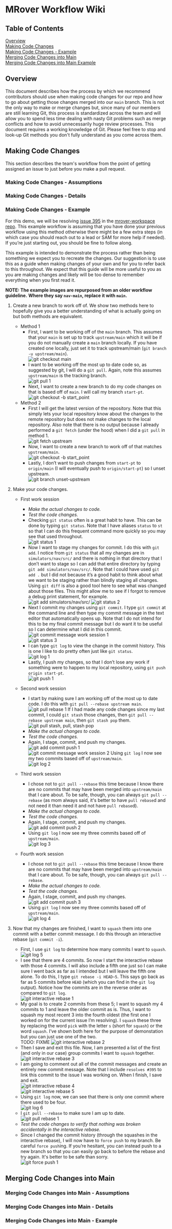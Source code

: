 # MRover Workflow Wiki

## Table of Contents
[Overview](#overview)<br/>
[Making Code Changes](#making-code-changes)<br/>
[Making Code Changes - Example](#making-code-changes---example)<br/>
[Merging Code Changes into Main](#merging-code-changes-into-main)<br/>
[Merging Code Changes into Main Example](#merging-code-changes-into-main---example)<br/>

## Overview
This document describes how the process by which we recommend contributors
should use when making code changes for our repo and how to go about getting
those changes merged into our `main` branch. This is not the only way to make
or merge changes but, since many of our members are still learning Git, this
process is standardized across the team and will allow you to spend less time
dealing with nasty Git problems such as merge conflicts and how to avoid
unnecessarily huge review processes. This document requires a working knowledge
of Git. Please feel free to stop and look-up Git methods you don't fully
understand as you come across them.

## Making Code Changes
This section describes the team's workflow from the point of getting assigned
an issue to just before you make a pull request.

### Making Code Changes - Assumptions

### Making Code Changes - Details

### Making Code Changes - Example
For this demo, we will be resolving
[issue 395](https://github.com/umrover/mrover-workspace/issues/395) in the
[mrover-workspace repo](https://github.com/umrover/mrover-workspace). This
example workflow is assuming that you have done your previous workflow using
this method otherwise there might be a few extra steps (in which case you should
reach out to a lead or SAM for more help if needed). If you’re just starting
out, you should be fine to follow along.

This example is intended to demonstrate the process rather than being something
we expect you to recreate the changes. Our suggestion is to use this as a guide
when making changes of your own and for you to refer back to this throughout.
We expect that this guide will be more useful to you as you are making changes
and likely will be too dense to remember everything when you first read it.

**NOTE: The example images are repurposed from an older workflow guideline.**
**Where they say `nav-main`, replace it with `main`.**

1. Create a new branch to work off of. We show two methods here to hopefully
   give you a better understanding of what is actually going on but both methods
   are equivalent.
    * Method 1
        - First, I want to be working off of the `main` branch. This assumes
          that your `main` is set up to track `upstream/main` which it will be
          if you do not manually create a `main` branch locally. If you have
          created one locally, just set it to track upstream/main
          (`git branch -u upstream/main`).
          <br/>
          ![git checkout main](/admin/workflow-wiki/img/git_checkout_main.png)
        - I want to be working off the most up to date code so, as suggested by
          git, I will do a `git pull`. Again, note this assumes `upstream/main`
          is the tracking branch.
          <br/>
          ![git pull 1](/admin/workflow-wiki/img/git_pull_1.png)
        - Next, I want to create a new branch to do my code changes on that is
          based off of `main`. I will call my branch `start-pt`.
          <br/>
          ![git checkout -b start_point](/admin/workflow-wiki/img/git_checkout_start_point_1.png)
    * Method 2<br/>
        - First I will get the latest version of the repository. Note that this
          simply lets your local repository know about the changes to the remote repository but does not make changes to the local repository. Also
          note that there is no output because I already performed a `git fetch`
          (under the hood) when I did a `git pull` in method 1.
          <br/>
          ![git fetch upstream](/admin/workflow-wiki/img/git_fetch_upstream_1.png)
        - Now, I want to create a new branch to work off of that matches
          `upstream/main`.
          <br/>
          ![git checkout -b start_point](/admin/workflow-wiki/img/git_checkout_start_point_2.png)
        - Lastly, I don’t want to push changes from `start-pt` to `origin/main`
          (I will eventually push to `origin/start-pt`) so I unset upstream.
          <br/>
          ![git branch unset-upstream](/admin/workflow-wiki/img/git_branch_unset_upstream.png)

2. Make your code changes.
    * First work session
        - *Make the actual changes to code.*
        - *Test the code changes.*
        - Checking `git status` often is a great habit to have. This can be done
          by typing `git status`. Note that I have aliases `status` to `st` so
          that I can do this frequent command more quickly so you may see that
          used throughout.
          <br/>
          ![git status 1](/admin/workflow-wiki/img/git_status_1.png)
        - Now I want to stage my changes for commit. I do this with `git add`.
          I notice from `git status` that all my changes are in
          `simulators/nav/src/` and there is nothing in that directory that I
          don’t want to stage so I can add that entire directory by typing
          `git add simulators/nav/src/`. Note that I could have used `git add .`
          but I did not because it’s a good habit to think about what we want to
          be staging rather than blindly staging all changes. Using `git diff`
          is also a good tool here to see what was changed about those files.
          This might allow me to see if I forgot to remove a debug print
          statement, for example.
          <br/>
          ![git add simulators/nav/src/](/admin/workflow-wiki/img/git_add_1.png)
          ![git status 2](/admin/workflow-wiki/img/git_status_2.png)
        - Next I commit my changes using `git commit`. I type `git commit` at
          the command line and then type my commit message in the text editor
          that automatically opens up. Note that I do not intend for this to be
          my final commit message but I do want it to be useful so I can
          determine what I did in this commit.
          <br/>
          ![git commit message work session 1](/admin/workflow-wiki/img/git_commit_message_1.png)
          <br/>
          ![git status 3](/admin/workflow-wiki/img/git_status_3.png)
        - I can type `git log` to view the change in the commit history. This is
          one I like to do pretty often just like `git status`.
          <br/>
          ![git log 1](/admin/workflow-wiki/img/git_log_1.png)
        - Lastly, I push my changes, so that I don’t lose any work if something
          were to happen to my local repository, using
          `git push origin start-pt`.
          <br/>
          ![git push 1](/admin/workflow-wiki/img/git_push_1.png)

    * Second work session
        - I start by making sure I am working off of the most up to date code.
          I do this with `git pull --rebase upstream main`.
          <br/>
          ![git pull rebase 1](/admin/workflow-wiki/img/git_pull_rebase_1.png)
          If I had made any code changes since my last commit, I could
          `git stash` those changes, then `git pull --rebase upstream main`,
          then `git stash pop` them.
          <br/>
          ![git pull stash, pull, stash pop](/admin/workflow-wiki/img/git_stash_pull_unstash_1.png)
        - *Make the actual changes to code.*
        - *Test the code changes.*
        - Again, I stage, commit, and push my changes.
          <br/>
          ![git add commit push 1](/admin/workflow-wiki/img/git_add_cm_push_1.png)
          <br/>
          ![git commit message work session 2](/admin/workflow-wiki/img/git_commit_message_2.png)
          Using `git log` I now see my two commits based off of `upstream/main`.
          <br/>
          ![git log 2](/admin/workflow-wiki/img/git_log_2.png)

    * Third work session
        - I chose not to `git pull --rebase` this time because I know there are
          no commits that may have been merged into `upstream/main` that I care
          about. To be safe, though, you can always `git pull --rebase` (as mom
          always said, it's better to have `pull rebase`d and not need it than
          need it and not have `pull rebase`d).
        - *Make the actual changes to code.*
        - *Test the code changes.*
        - Again, I stage, commit, and push my changes.
          <br/>
          ![git add commit push 2](/admin/workflow-wiki/img/git_add_cm_push_2.png)
        - Using `git log` I now see my three commits based off of
          `upstream/main`.
          <br/>
          ![git log 3](/admin/workflow-wiki/img/git_log_3.png)

    * Fourth work session
        - I chose not to `git pull --rebase` this time because I know there are
          no commits that may have been merged into `upstream/main` that I care
          about. To be safe, though, you can always `git pull --rebase`.
        - *Make the actual changes to code.*
        - *Test the code changes.*
        - Again, I stage, commit, and push my changes.
          <br/>
          ![git add commit push 3](/admin/workflow-wiki/img/git_add_cm_push_3.png)
        - Using `git log` I now see my three commits based off of
          `upstream/main`.
          <br/>
          ![git log 4](/admin/workflow-wiki/img/git_log_4.png)

3. Now that my changes are finished, I want to `squash` them into one commit
   with a better commit message. I do this through an interactive rebase
   (`git commit -i`).
    * First, I use `git log` to determine how many commits I want to `squash`.
      <br/>
      ![git log 5](/admin/workflow-wiki/img/git_log_5.png)
    * I see that there are 4 commits. So now I start the interactive rebase with
      those 4 commits. I will also include a fifth one just so I can make sure I
      went back as far as I intended but I will leave the fifth one alone. To do
      this, I type `git rebase -i HEAD~5`. This says go back as far as 5 commits
      before `HEAD` (which you can find in the `git log` output). Notice how the
      commits are in the reverse order as compared to `git log`.
      <br/>
      ![git interactive rebase 1](/admin/workflow-wiki/img/git_interactive_rebase_1.png)
    * My goal is to create 2 commits from these 5; I want to squash my 4 commits
      to 1 and leave the older commit as is. Thus, I want to squash my most
      recent 3 into the fourth oldest (the first one I worked on for the current
      issue I’m resolving). I `squash` these three by replacing the word `pick`
      with the letter `s` (short for `squash`) or the word `squash`. I’ve shown
      both here for the purpose of demonstation but you can just use one of the
      two.
      <br/>
      TODO: FIXME
      ![git interactive rebase 2](/admin/workflow-wiki/img/git_interactive_rebase_2.png)
    * Then I save and exit this file. Now, I am presented a list of the first
      (and only in our case) group commits I want to `squash` together.
      <br/>
      ![git interactive rebase 3](/admin/workflow-wiki/img/git_interactive_rebase_3.png)
    * I am going to comment out all of the commit messages and create an
      entirely new commit message. Note that I include `resolves #395` to link
      this commit to the issue I was working on. When I finish, I save and exit.
      <br/>
      ![git interactive rebase 4](/admin/workflow-wiki/img/git_interactive_rebase_4.png)
      <br/>
      ![git interactive rebase 5](/admin/workflow-wiki/img/git_interactive_rebase_5.png)
    * Using `git log` now, we can see that there is only one commit where there
      used to be four.
      <br/>
      ![git log 6](/admin/workflow-wiki/img/git_log_6.png)
    * I `git pull --rebase` to make sure I am up to date.
      <br/>
      ![git pull rebase 1](/admin/workflow-wiki/img/git_pull_rebase_1.png)
    * *Test the code changes to verify that nothing was broken accidentally in*
      *the interactive rebase.*
    * Since I changed the commit history (through the squashes in the
      interactive rebase), I will now have to `force push` to my branch. Be
      careful `force push`ing. If you’re hesitant, you can instead push to a
      new branch so that you can easily go back to before the rebase and try
      again. It's better to be safe than sorry.
      <br/>
      ![git force push 1](/admin/workflow-wiki/img/git_force_push_1.png)

## Merging Code Changes into Main

### Merging Code Changes into Main - Assumptions

### Merging Code Changes into Main - Details

### Merging Code Changes into Main - Example

